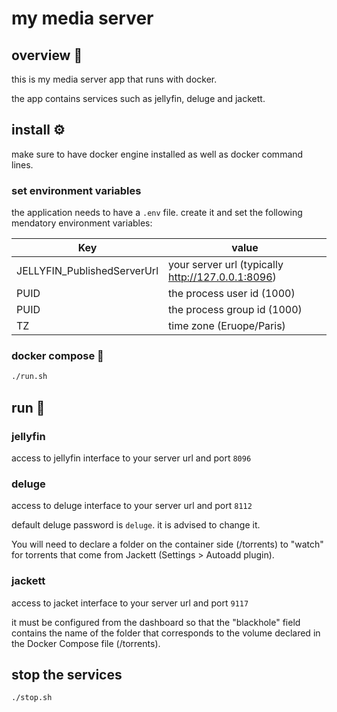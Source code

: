 # my media server

## overview 👀

this is my media server app that runs with docker.

the app contains services such as jellyfin, deluge and jackett.

## install ⚙

make sure to have docker engine installed as well as docker command lines.

### set environment variables

the application needs to have a `.env` file. create it and set the following mendatory environment variables:

| Key                         | value                                             |
| --------------------------- | ------------------------------------------------- |
| JELLYFIN_PublishedServerUrl | your server url (typically http://127.0.0.1:8096) |
| PUID                        | the process user id (1000)                        |
| PUID                        | the process group id (1000)                       |
| TZ                          | time zone (Eruope/Paris)                          |

### docker compose 🐳

```sh
./run.sh
```

## run 🚀

### jellyfin

access to jellyfin interface to your server url and port `8096`

### deluge

access to deluge interface to your server url and port `8112`

default deluge password is `deluge`. it is advised to change it.

You will need to declare a folder on the container side (/torrents) to "watch" for torrents that come from Jackett (Settings > Autoadd plugin).

### jackett

access to jacket interface to your server url and port `9117`

it must be configured from the dashboard so that the "blackhole" field contains the name of the folder that corresponds to the volume declared in the Docker Compose file (/torrents).

## stop the services

```sh
./stop.sh
```